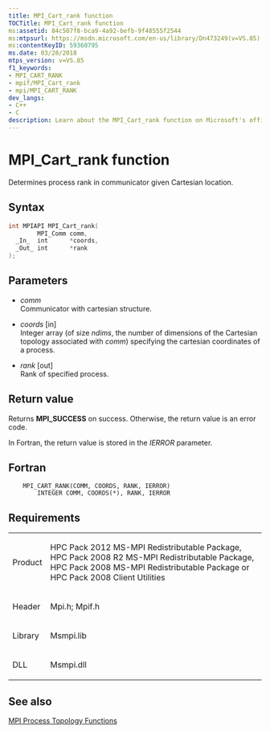 ```yaml
---
title: MPI_Cart_rank function
TOCTitle: MPI_Cart_rank function
ms:assetid: 84c507f8-bca9-4a92-befb-9f48555f2544
ms:mtpsurl: https://msdn.microsoft.com/en-us/library/Dn473249(v=VS.85)
ms:contentKeyID: 59360795
ms.date: 03/28/2018
mtps_version: v=VS.85
f1_keywords:
- MPI_CART_RANK
- mpif/MPI_Cart_rank
- mpi/MPI_CART_RANK
dev_langs:
- C++
- C
description: Learn about the MPI_Cart_rank function on Microsoft's official site. Understand its syntax, parameters, return values, and requirements for successful implementation.
---
```


# MPI\_Cart\_rank function

Determines process rank in communicator given Cartesian location.

## Syntax

``` c++
int MPIAPI MPI_Cart_rank(
        MPI_Comm comm,
  _In_  int      *coords,
  _Out_ int      *rank
);
```

## Parameters

  - *comm*  
    Communicator with cartesian structure.

  - *coords* \[in\]  
    Integer array (of size *ndims*, the number of dimensions of the Cartesian topology associated with *comm*) specifying the cartesian coordinates of a process.

  - *rank* \[out\]  
    Rank of specified process.

## Return value

Returns **MPI\_SUCCESS** on success. Otherwise, the return value is an error code.

In Fortran, the return value is stored in the *IERROR* parameter.

## Fortran

``` FORTRAN
    MPI_CART_RANK(COMM, COORDS, RANK, IERROR)
        INTEGER COMM, COORDS(*), RANK, IERROR
```

## Requirements

<table>
<colgroup>
<col  />
<col  />
</colgroup>
<tbody>
<tr class="odd">
<td><p>Product</p></td>
<td><p>HPC Pack 2012 MS-MPI Redistributable Package, HPC Pack 2008 R2 MS-MPI Redistributable Package, HPC Pack 2008 MS-MPI Redistributable Package or HPC Pack 2008 Client Utilities</p></td>
</tr>
<tr class="even">
<td><p>Header</p></td>
<td>Mpi.h;
Mpif.h</td>
</tr>
<tr class="odd">
<td><p>Library</p></td>
<td>Msmpi.lib</td>
</tr>
<tr class="even">
<td><p>DLL</p></td>
<td>Msmpi.dll</td>
</tr>
</tbody>
</table>


## See also

[MPI Process Topology Functions](mpi-process-topology-functions.md)

